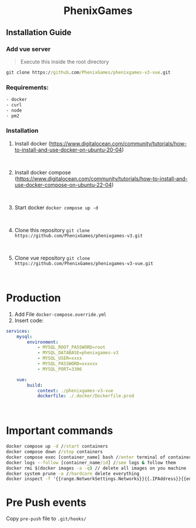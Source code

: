 # <center>**PhenixGames**</center>

## **Installation Guide**

### **Add vue server**

> Execute this inside the root directory

```cmd
git clone https://github.com/PhenixGames/phenixgames-v3-vue.git
```

### **Requirements:**

```txt
- docker
- curl
- node
- pm2
```

### Installation

1. Install docker (<https://www.digitalocean.com/community/tutorials/how-to-install-and-use-docker-on-ubuntu-20-04>)

<br>

2. Install docker compose (<https://www.digitalocean.com/community/tutorials/how-to-install-and-use-docker-compose-on-ubuntu-22-04>)

<br>

3. Start docker `docker compose up -d`

<br>

4. Clone this repository `git clone https://github.com/PhenixGames/phenixgames-v3.git `

<br>

5. Clone vue repository `git clone https://github.com/PhenixGames/phenixgames-v3-vue.git `

<br>

# Production

1. Add File `docker-compose.override.yml`
2. Insert code:

```yml
services:
    mysql:
        environment:
            - MYSQL_ROOT_PASSWORD=root
            - MYSQL_DATABASE=phenixgames-v3
            - MYSQL_USER=xxxx
            - MYSQL_PASSWORD=xxxxxx
            - MYSQL_PORT=3306

    vue:
        build:
            context: ./phenixgames-v3-vue
            dockerfile: ./.docker/Dockerfile.prod
```

<br>

# **Important commands**

```cmd
docker compose up -d //start containers
docker compose down //stop containers
docker compose exec [container_name] bash //enter terminal of container
docker logs --follow [container_name/id] //see logs & follow them
docker rmi $(docker images -a -q) // delete all images on you machine
docker system prune -a //hardcore delete everything
docker inspect -f '{{range.NetworkSettings.Networks}}{{.IPAddress}}{{end}}' name_or_id //get ip of container
```

# Pre Push events

Copy `pre-push` file to `.git/hooks/`
